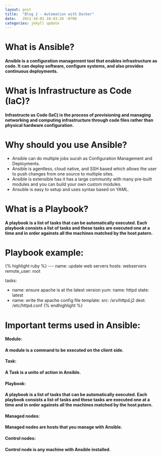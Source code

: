 ```yaml
---
layout: post
title:  "Blog 2 - Automation with Docker"
date:   2021-10-01 18:43:20 -0700
categories: jekyll update
---
```


# **What is Ansible?**
#### Ansible is a configuration management tool that enables infrastructure as code. It can deploy software, configure systems, and also provides continuous deployments.

# **What is Infrastructure as Code (IaC)?**
#### Infrastructe as Code (IaC) is the process of provisioning and managing networking and computing infrastructure through code files rather than physical hardware configuration.

# **Why should you use Ansible?**
 * Ansible can do multiple jobs sucsh as Configuration Management and Deployments.
 * Ansible is agentless, cloud native, and SSH based which allows the user to push changes from one source to multiple sites.
 * Ansible is extensible has it has a large community with many pre-built modules and you can build your own custom modules.
 * Ansuble is easy to setup and uses syntax based on YAML.

# **What is a Playbook?**
#### A playbook is a list of tasks that can be automatically executed. Each playbook consists a list of tasks and these tasks are executed one at a time and in order againsts all the machines matched by the host patern.

# **Playbook example:**
{% highlight ruby %}
--- name: update web servers
  hosts: webservers
  remote_user: root

  tasks:
  - name: ensure apache is at the latest version
    yum:
      name: httpd
      state: latest
  - name: write the apache config file
    template:
      src: /srv/httpd.j2
      dest: /etc/httpd.conf
{% endhighlight %}

# **Important terms used in Ansible:**

#### **Module:**
#### A module is a command to be executed on the client side.

#### **Task:**
#### A Task is a unito of action in Ansible.

#### **Playbook:**
#### A playbook is a list of tasks that can be automatically executed. Each playbook consists a list of tasks and these tasks are executed one at a time and in order againsts all the machines matched by the host patern.

#### **Managed nodes:**
#### Managed nodes are hosts that you manage with Ansible.

#### **Control nodes:**
#### Control node is any machine with Ansible installed.